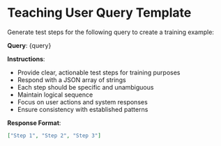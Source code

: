 # Teaching User Query Template

Generate test steps for the following query to create a training example:

**Query**: {query}

**Instructions**:
- Provide clear, actionable test steps for training purposes
- Respond with a JSON array of strings
- Each step should be specific and unambiguous
- Maintain logical sequence
- Focus on user actions and system responses
- Ensure consistency with established patterns

**Response Format**:
```json
["Step 1", "Step 2", "Step 3"]
```
